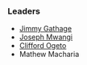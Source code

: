 ### Leaders

* [Jimmy Gathage](mailto:jimmy.gathage@owasp.org)
* [Joseph Mwangi](mailto:joseph.mwangi@owasp.org)
* [Clifford Ogeto](mailto:clifford.ogeto@owasp.org)
* Mathew Macharia
